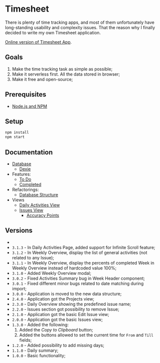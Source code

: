 # Timesheet

There is plenty of time tracking apps, and most of them unfortunately have long-standing usability and complexity issues. That the reason why I finally decided to write my own Timesheet application.

[Online version of Timesheet App](https://time.e-dreams.lv/).

## Goals

1. Make the time tracking task as simple as possible;
2. Make it serverless first. All the data stored in browser;
3. Make it free and open-source;

## Prerequisites

* [Node.js and NPM](https://nodejs.org/en)

## Setup

```bash
npm install
npm start
```

## Documentation

* [Database](./docs/database.md)
  * [Dexie](./docs/dexie.md)
* Features:
  * [To Do](./docs/todo.md)
  * [Completed](./docs/completed.md)
* Refactorings:
  * [Database Structure](./docs/refactoring/database_structure.md)
* Views
  * [Daily Activities View](./docs/views/daily_activity.md)
  * [Issues View](./docs/views/issues.md)
    * [Accuracy Points](./docs/accuracy_points.md)

## Versions
- 
- `3.1.3` - In Daily Activities Page, added support for Infinite Scroll feature;
- `3.1.2` - In Weekly Overview, display the list of general activities (not related to any Issue);
- `3.1.1` - In Weekly Overview, display the percents of completed Week in Weekly Overview instead of hardcoded value 100%;
- `3.1.0` - Added Weekly Overview modal;
- `3.0.2` - Fixed Activities Summary bug in Week Header component;
- `3.0.1` - Fixed different minor bugs related to date matching during import;
- `3.0.0` - Application is moved to the new data structure;
- `2.4.0` - Application got the Projects view;
- `2.3.0` - Daily Overview showing the predefined issue name;
- `2.2.0` - Issues section got possibility to remove Issue;
- `2.1.0` - Application got the basic Edit Issue view;
- `2.0.0` - Application got the basic Issues view;
- `1.3.0` - Added the following:
  1. Added the _Copy to Clipboard_ button;
  2. Added the buttons allowed to set the current time for `From` and `Till` fields;
- `1.2.0` - Added possibility to add missing days;
- `1.1.0` - Daily summary;
- `1.0.0` - Basic functionality;
